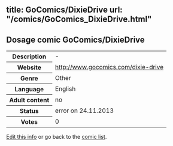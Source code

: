 title: GoComics/DixieDrive
url: "/comics/GoComics_DixieDrive.html"
---
Dosage comic GoComics/DixieDrive
-----------------------------------------

<p id="msg"></p>
<script type="text/javascript">
if (window.location.search === '?edit_info_mail=sent_ok') {
  var elem = document.getElementById("msg");
  elem.innerHTML = 'Edited information sucessfully sent for review, which is usually done daily. Thanks!';
  elem.className = 'ok';
}
</script>
<table class="comicinfo">
<tr>
<th>Description</th><td>-</td>
</tr>
<tr>
<th>Website</th><td><a href="http://www.gocomics.com/dixie-drive">http://www.gocomics.com/dixie-drive</a></td>
</tr>
<tr>
<th>Genre</th><td>Other</td>
</tr>
<tr>
<th>Language</th><td>English</td>
</tr>
<tr>
<th>Adult content</th><td>no</td>
</tr>
<tr>
<th>Status</th><td>error on 24.11.2013</td>
</tr>
<tr>
<th>Votes</th><td>0</td>
</tr>
</table>

[Edit this info](GoComics_DixieDrive_edit.html) or go back to the [comic list](../comic-index.html).
